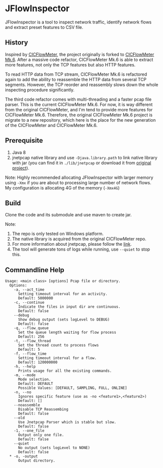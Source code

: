 # JFlowInspector
JFlowInspector is a tool to inspect network traffic, identify network flows and extract preset
features to CSV file.

## History
Inspired by [CICFlowMeter](https://github.com/ahlashkari/CICFlowMeter), the project originally
is forked to [CICFlowMeter Mk.6](https://github.com/Tomahawkd/CICFlowMeter-Mk.6). After a massive
code refactor, CICFlowMeter Mk.6 is able to extract more features, not only the TCP features
but also HTTP features.

To read HTTP data from TCP stream, CICFlowMeter Mk.6 is refactored again to add the ability to 
reassemble the HTTP data from several TCP segments. However, the TCP reorder and reassembly slows
down the whole inspecting procedure significantly.

The third code refactor comes with multi-threading and a faster pcap file parser. This is the 
current CICFlowMeter Mk.6. For now, it is way different from the original CICFlowMeter, and 
I'm tend to provide more features for CICFlowMeter Mk.6. Therefore, the original CICFlowMeter Mk.6
project is migrate to a new repository, which here is the place for the new generation of the 
CICFlowMeter and CICFlowMeter Mk.6.

## Prerequisite
1. Java 8
2. jnetpcap native library and use `-Djava.library.path` to link native library with jar (you can find
   it in `./lib/jnetpcap` or download it from [original project](https://sourceforge.net/projects/jnetpcap/)).

Note:
Highly recommended allocating JFlowInspector with larger memory using `-Xmx` if you are about to
processing large number of network flows.
My configuration is allocating 4G of the memory (`-Xmx4G`)

## Build
Clone the code and its submodule and use maven to create jar.

Note: 
1. The repo is only tested on Windows platform.
2. The native library is acquired from the original CICFlowMeter repo.
3. For more information about jnetpcap, please follow the [link](https://sourceforge.net/projects/jnetpcap/).
4. The tool will generate tons of logs while running, use `--quiet` to stop this.

## Commandline Help
```
Usage: <main class> [options] Pcap file or directory.
  Options:
    -a, --act_time
      Setting timeout interval for an activity.
      Default: 5000000
    -c, --continue
      Indicate the files in input dir are continuous.
      Default: false
    --debug
      Show debug output (sets logLevel to DEBUG)
      Default: false
    -q, --flow_queue
      Set the queue length waiting for flow process
      Default: 256
    -t, --flow_thread
      Set the thread count to process flows
      Default: 5
    -f, --flow_time
      Setting timeout interval for a flow.
      Default: 120000000
    -h, --help
      Prints usage for all the existing commands.
    -m, --mode
      Mode selection.
      Default: DEFAULT
      Possible Values: [DEFAULT, SAMPLING, FULL, ONLINE]
    -n, --no
      Ignores specific feature (use as -no <feature1>,<feature2>)
      Default: []
    --noassemble
      Disable TCP Reassembing
      Default: false
    --old
      Use Jnetpcap Parser which is stable but slow.
      Default: false
    -1, --one_file
      Output only one file.
      Default: false
    --quiet
      No output (sets logLevel to NONE)
      Default: false
  * -o, -output
      Output directory.
```
